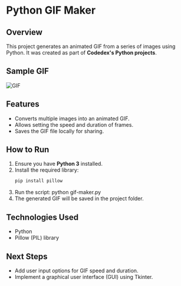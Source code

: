 # Python GIF Maker  

## Overview  
This project generates an animated GIF from a series of images using Python. It was created as part of **Codedex's Python projects**.  

## Sample GIF
![GIF](https://github.com/haileyrthomas01/pythonportfolio/blob/main/web-projects/python-gif/mrfrog.gif)

## Features  
- Converts multiple images into an animated GIF.  
- Allows setting the speed and duration of frames.  
- Saves the GIF file locally for sharing.  

## How to Run  
1. Ensure you have **Python 3** installed.  
2. Install the required library:  
   ```sh
   pip install pillow
3. Run the script:
   python gif-maker.py
4. The generated GIF will be saved in the project folder.


## Technologies Used
- Python
- Pillow (PIL) library

## Next Steps
- Add user input options for GIF speed and duration.
- Implement a graphical user interface (GUI) using Tkinter.
